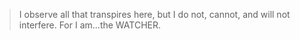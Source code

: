 > I observe all that transpires here, but I do not, cannot, and will not interfere. For I am...the WATCHER.
